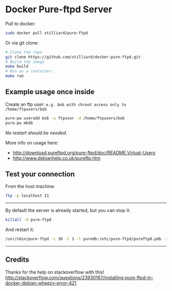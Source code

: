 
Docker Pure-ftpd Server
============================

Pull to docker:
```bash
sudo docker pull stilliard/pure-ftpd
```

Or via git clone:
```bash
# Clone the repo
git clone https://github.com/stilliard/docker-pure-ftpd.git
# Build the image
make build
# Run as a container:
make run
```

Example usage once inside
------------------------------

Create an ftp user: `e.g. bob with chroot access only to /home/ftpusers/bob`
```bash
pure-pw useradd bob -u ftpuser -d /home/ftpusers/bob
pure-pw mkdb
```
*No restart should be needed.*

More info on usage here:

- http://download.pureftpd.org/pure-ftpd/doc/README.Virtual-Users
- http://www.debianhelp.co.uk/pureftp.htm


Test your connection
-------------------------
From the host machine:
```bash
ftp -p localhost 21
```

----------------------------------------

By default the server is already started, but you can stop it:
```bash
killall -9 pure-ftpd
```

And restart it:
```bash
/usr/sbin/pure-ftpd -c 30 -C 1 -l puredb:/etc/pure-ftpd/pureftpd.pdb -x -E -j -R &
```

----------------------------------------

Credits
-------------
Thanks for the help on stackoverflow with this!
http://stackoverflow.com/questions/23930167/installing-pure-ftpd-in-docker-debian-wheezy-error-421
